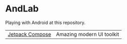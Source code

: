 # AndLab
Playing with Android at this repository.

<table>
<tr>
<td>
<a href="https://github.com/WonJoongLee/AndLab/tree/master/JetpackCompose">Jetpack Compose</a>
</td>
<td>
Amazing modern UI toolkit
</td>
</tr>
</table>

